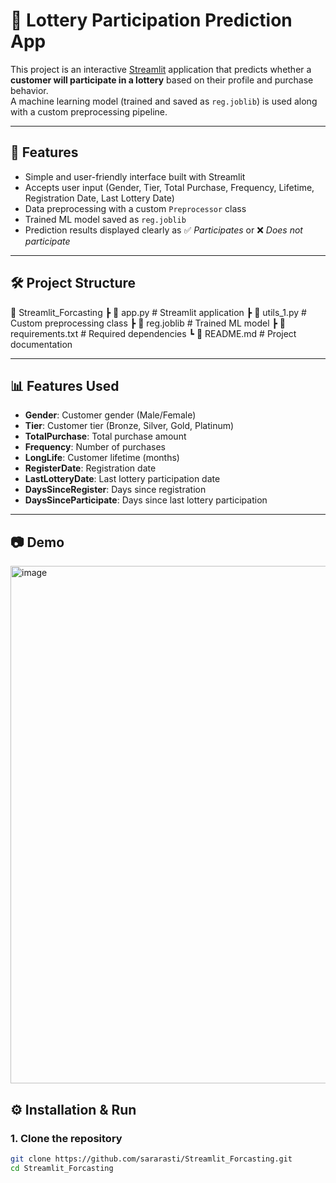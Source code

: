 # 🎯 Lottery Participation Prediction App

This project is an interactive [Streamlit](https://streamlit.io/) application that predicts whether a **customer will participate in a lottery** based on their profile and purchase behavior.  
A machine learning model (trained and saved as `reg.joblib`) is used along with a custom preprocessing pipeline.

---

## 🚀 Features
- Simple and user-friendly interface built with Streamlit
- Accepts user input (Gender, Tier, Total Purchase, Frequency, Lifetime, Registration Date, Last Lottery Date)
- Data preprocessing with a custom `Preprocessor` class
- Trained ML model saved as `reg.joblib`
- Prediction results displayed clearly as ✅ *Participates* or ❌ *Does not participate*

---

## 🛠️ Project Structure
📂 Streamlit_Forcasting
┣ 📜 app.py # Streamlit application
┣ 📜 utils_1.py # Custom preprocessing class
┣ 📜 reg.joblib # Trained ML model
┣ 📜 requirements.txt # Required dependencies
┗ 📜 README.md # Project documentation


---

## 📊 Features Used
- **Gender**: Customer gender (Male/Female)
- **Tier**: Customer tier (Bronze, Silver, Gold, Platinum)
- **TotalPurchase**: Total purchase amount
- **Frequency**: Number of purchases
- **LongLife**: Customer lifetime (months)
- **RegisterDate**: Registration date
- **LastLotteryDate**: Last lottery participation date
- **DaysSinceRegister**: Days since registration
- **DaysSinceParticipate**: Days since last lottery participation

---
## 📷 Demo
<img width="689" height="828" alt="image" src="https://github.com/user-attachments/assets/50accba1-a785-4c1f-969d-e54063edd2af" />


## ⚙️ Installation & Run

### 1. Clone the repository
```bash
git clone https://github.com/sararasti/Streamlit_Forcasting.git
cd Streamlit_Forcasting
